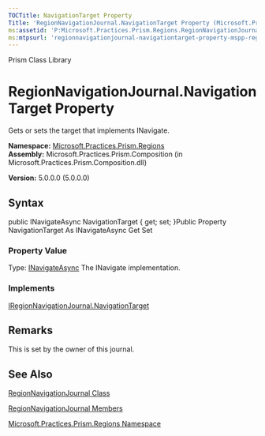 ```yaml
---
TOCTitle: NavigationTarget Property
Title: 'RegionNavigationJournal.NavigationTarget Property (Microsoft.Practices.Prism.Regions)'
ms:assetid: 'P:Microsoft.Practices.Prism.Regions.RegionNavigationJournal.NavigationTarget'
ms:mtpsurl: 'regionnavigationjournal-navigationtarget-property-mspp-regions.md'
---
```


Prism Class Library

RegionNavigationJournal.NavigationTarget Property
=====================================================

Gets or sets the target that implements INavigate.

**Namespace:** [Microsoft.Practices.Prism.Regions](https://msdn.microsoft.com/library/microsoft.practices.prism.regions)
**Assembly:** Microsoft.Practices.Prism.Composition (in Microsoft.Practices.Prism.Composition.dll)

**Version:** 5.0.0.0 (5.0.0.0)

## Syntax


public INavigateAsync NavigationTarget { get; set; }Public Property NavigationTarget As INavigateAsync Get Set
### Property Value

Type: [INavigateAsync](https://msdn.microsoft.com/library/microsoft.practices.prism.regions.inavigateasync)
The INavigate implementation.
### Implements

[IRegionNavigationJournal.NavigationTarget](https://msdn.microsoft.com/library/microsoft.practices.prism.regions.iregionnavigationjournal.navigationtarget)

Remarks
-------

 This is set by the owner of this journal.

See Also
--------


[RegionNavigationJournal Class](https://msdn.microsoft.com/library/microsoft.practices.prism.regions.regionnavigationjournal)

[RegionNavigationJournal Members](https://msdn.microsoft.com/allmembers.t:microsoft.practices.prism.regions.regionnavigationjournal)

[Microsoft.Practices.Prism.Regions Namespace](https://msdn.microsoft.com/library/microsoft.practices.prism.regions)
